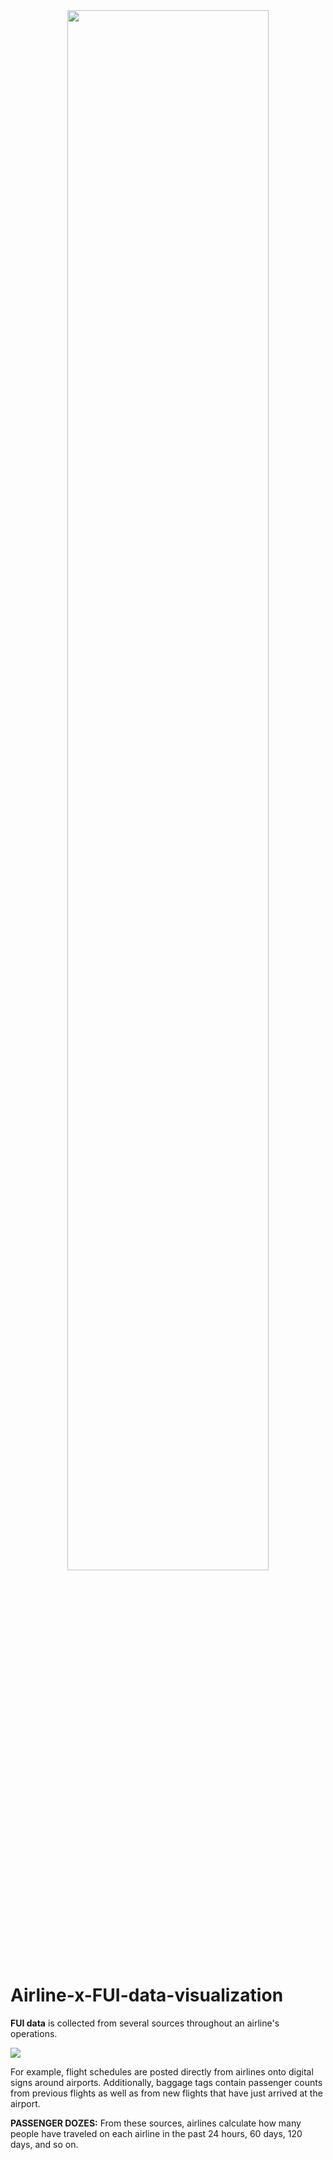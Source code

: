 
<div align=center>
<img src="https://user-images.githubusercontent.com/69124951/206843972-cfad0141-3eed-40b8-a373-b8c2697d1910.jpg" width=80% />
</div>


# Airline-x-FUI-data-visualization

**FUI data** is collected from several sources throughout an airline's operations.

<img src="https://user-images.githubusercontent.com/69124951/206843211-0d24c7fb-e6d9-49c1-959b-18840b442da4.jpeg"/>

For example, flight schedules are posted directly from airlines onto digital signs around airports. Additionally, baggage tags contain passenger counts from previous flights as well as from new flights that have just arrived at the airport.


**PASSENGER DOZES:** From these sources, airlines calculate how many people have traveled on each airline in the past 24 hours, 60 days, 120 days, and so on.


